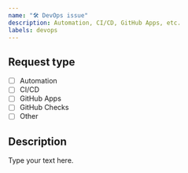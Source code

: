 ```yaml
---
name: "🛠️ DevOps issue"
description: Automation, CI/CD, GitHub Apps, etc.
labels: devops
---
```


## Request type

- [ ] Automation
- [ ] CI/CD
- [ ] GitHub Apps
- [ ] GitHub Checks
- [ ] Other

## Description
<!-- Please, describedetails of your request. -->

Type your text here.
